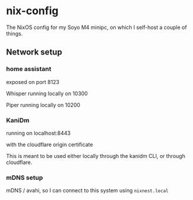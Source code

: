 # nix-config

The NixOS config for my Soyo M4 minipc, on which I self-host a couple of things.

## Network setup

### home assistant

exposed on port 8123

Whisper running locally on 10300

Piper running locally on 10200

### KaniDm

running on localhost:8443

with the cloudflare origin certificate

This is meant to be used either locally through the kanidm CLI, or through cloudflare.

### mDNS setup

mDNS / avahi, so I can connect to this system using `nixnest.local`
